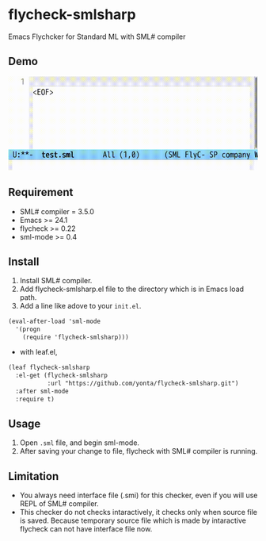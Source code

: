 # flycheck-smlsharp

Emacs Flychcker for Standard ML with SML# compiler

## Demo

![demo](https://github.com/yonta/flycheck-smlsharp/blob/media/screenshot2.gif)

## Requirement

- SML# compiler = 3.5.0
- Emacs >= 24.1
- flycheck >= 0.22
- sml-mode >= 0.4

## Install

1. Install SML# compiler.
1. Add flycheck-smlsharp.el file to the directory which is in Emacs load path.
1. Add a line like adove to your `init.el`.

```elisp
(eval-after-load 'sml-mode
  '(progn
    (require 'flycheck-smlsharp)))
```

- with leaf.el,

``` elisp
(leaf flycheck-smlsharp
  :el-get (flycheck-smlsharp
           :url "https://github.com/yonta/flycheck-smlsharp.git")
  :after sml-mode
  :require t)
```

## Usage

1. Open `.sml` file, and begin sml-mode.
1. After saving your change to file, flycheck with SML# compiler is running.

## Limitation

- You always need interface file (.smi) for this checker, even if you will use
  REPL of SML# compiler.
- This checker do not checks intaractively, it checks only when source file is
  saved. Because temporary source file which is made by intaractive flycheck
  can not have interface file now.

